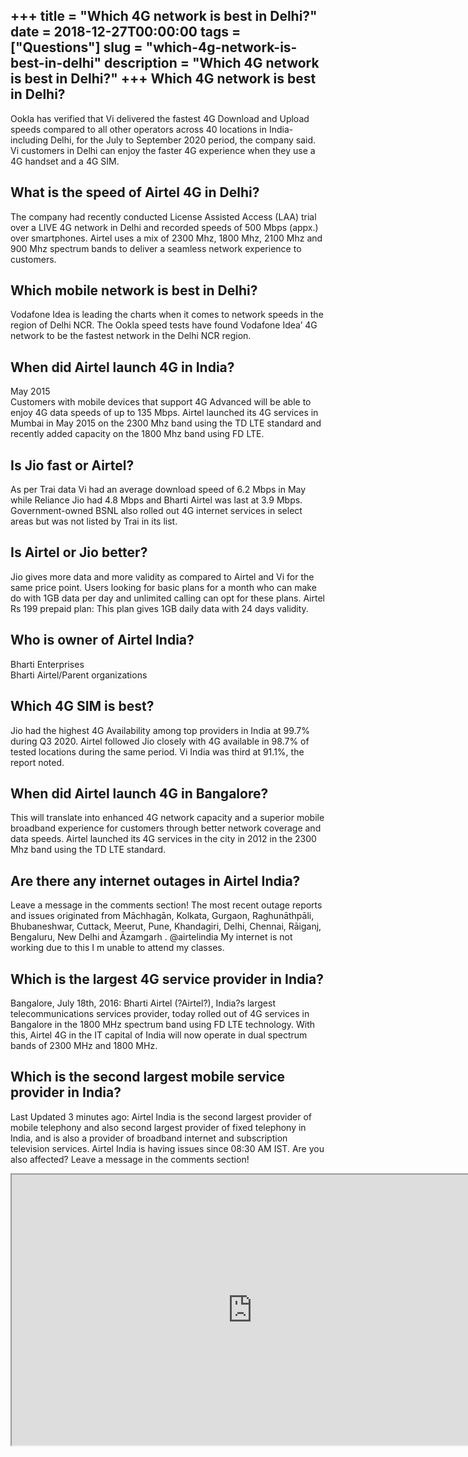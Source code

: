 +++
title = "Which 4G network is best in Delhi?"
date = 2018-12-27T00:00:00
tags = ["Questions"]
slug = "which-4g-network-is-best-in-delhi"
description = "Which 4G network is best in Delhi?"
+++
Which 4G network is best in Delhi?
----------------------------------

Ookla has verified that Vi delivered the fastest 4G Download and Upload speeds compared to all other operators across 40 locations in India- including Delhi, for the July to September 2020 period, the company said. Vi customers in Delhi can enjoy the faster 4G experience when they use a 4G handset and a 4G SIM.

What is the speed of Airtel 4G in Delhi?
----------------------------------------

The company had recently conducted License Assisted Access (LAA) trial over a LIVE 4G network in Delhi and recorded speeds of 500 Mbps (appx.) over smartphones. Airtel uses a mix of 2300 Mhz, 1800 Mhz, 2100 Mhz and 900 Mhz spectrum bands to deliver a seamless network experience to customers.

Which mobile network is best in Delhi?
--------------------------------------

Vodafone Idea is leading the charts when it comes to network speeds in the region of Delhi NCR. The Ookla speed tests have found Vodafone Idea’ 4G network to be the fastest network in the Delhi NCR region.

When did Airtel launch 4G in India?
-----------------------------------

May 2015  
Customers with mobile devices that support 4G Advanced will be able to enjoy 4G data speeds of up to 135 Mbps. Airtel launched its 4G services in Mumbai in May 2015 on the 2300 Mhz band using the TD LTE standard and recently added capacity on the 1800 Mhz band using FD LTE.

Is Jio fast or Airtel?
----------------------

As per Trai data Vi had an average download speed of 6.2 Mbps in May while Reliance Jio had 4.8 Mbps and Bharti Airtel was last at 3.9 Mbps. Government-owned BSNL also rolled out 4G internet services in select areas but was not listed by Trai in its list.

Is Airtel or Jio better?
------------------------

Jio gives more data and more validity as compared to Airtel and Vi for the same price point. Users looking for basic plans for a month who can make do with 1GB data per day and unlimited calling can opt for these plans. Airtel Rs 199 prepaid plan: This plan gives 1GB daily data with 24 days validity.

Who is owner of Airtel India?
-----------------------------

Bharti Enterprises  
Bharti Airtel/Parent organizations

Which 4G SIM is best?
---------------------

Jio had the highest 4G Availability among top providers in India at 99.7% during Q3 2020. Airtel followed Jio closely with 4G available in 98.7% of tested locations during the same period. Vi India was third at 91.1%, the report noted.

When did Airtel launch 4G in Bangalore?
---------------------------------------

This will translate into enhanced 4G network capacity and a superior mobile broadband experience for customers through better network coverage and data speeds. Airtel launched its 4G services in the city in 2012 in the 2300 Mhz band using the TD LTE standard.

Are there any internet outages in Airtel India?
-----------------------------------------------

Leave a message in the comments section! The most recent outage reports and issues originated from Māchhagān, Kolkata, Gurgaon, Raghunāthpāli, Bhubaneshwar, Cuttack, Meerut, Pune, Khandagiri, Delhi, Chennai, Rāiganj, Bengaluru, New Delhi and Āzamgarh . @airtelindia My internet is not working due to this I m unable to attend my classes.

Which is the largest 4G service provider in India?
--------------------------------------------------

Bangalore, July 18th, 2016: Bharti Airtel (?Airtel?), India?s largest telecommunications services provider, today rolled out of 4G services in Bangalore in the 1800 MHz spectrum band using FD LTE technology. With this, Airtel 4G in the IT capital of India will now operate in dual spectrum bands of 2300 MHz and 1800 MHz.

Which is the second largest mobile service provider in India?
-------------------------------------------------------------

Last Updated 3 minutes ago: Airtel India is the second largest provider of mobile telephony and also second largest provider of fixed telephony in India, and is also a provider of broadband internet and subscription television services. Airtel India is having issues since 08:30 AM IST. Are you also affected? Leave a message in the comments section!

<iframe allow="accelerometer; autoplay; clipboard-write; encrypted-media; gyroscope; picture-in-picture" allowfullscreen="" class="__youtube_prefs__  epyt-is-override  no-lazyload" data-no-lazy="1" data-origheight="433" data-origwidth="770" data-skipgform_ajax_framebjll="" height="433" id="_ytid_43971" loading="lazy" src="https://www.youtube.com/embed/sITc4w48ZmU?enablejsapi=1&autoplay=0&cc_load_policy=0&cc_lang_pref=&iv_load_policy=1&loop=0&modestbranding=0&rel=1&fs=1&playsinline=0&autohide=2&theme=dark&color=red&controls=1&" title="YouTube player" width="770"></iframe>